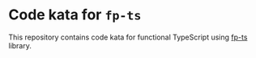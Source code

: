 # Code kata for `fp-ts`

This repository contains code kata for functional TypeScript using [fp-ts](https://github.com/gcanti/fp-ts) library.
